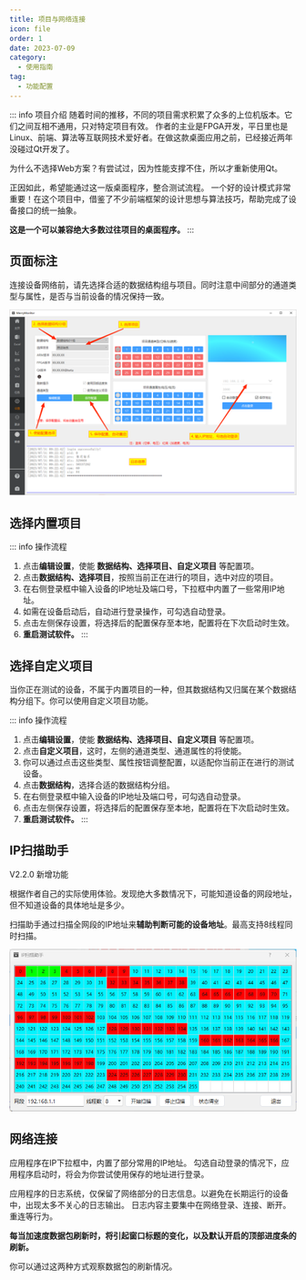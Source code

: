 ```yaml
---
title: 项目与网络连接
icon: file
order: 1
date: 2023-07-09
category:
  - 使用指南
tag:
  - 功能配置
---
```


::: info 项目介绍
随着时间的推移，不同的项目需求积累了众多的上位机版本。它们之间互相不通用，只对特定项目有效。
作者的主业是FPGA开发，平日里也是Linux、前端、算法等互联网技术爱好者。在做这款桌面应用之前，已经接近两年没碰过Qt开发了。

为什么不选择Web方案？有尝试过，因为性能支撑不住，所以才重新使用Qt。

正因如此，希望能通过这一版桌面程序，整合测试流程。
一个好的设计模式非常重要！在这个项目中，借鉴了不少前端框架的设计思想与算法技巧，帮助完成了设备接口的统一抽象。

**这是一个可以兼容绝大多数过往项目的桌面程序。**
:::

## 页面标注

连接设备网络前，请先选择合适的数据结构组与项目。同时注意中间部分的通道类型与属性，是否与当前设备的情况保持一致。

![](./assets/setting.png)

## 选择内置项目

::: info 操作流程
1. 点击**编辑设置**，使能 **数据结构、选择项目、自定义项目** 等配置项。
2. 点击**数据结构、选择项目**，按照当前正在进行的项目，选中对应的项目。
3. 在右侧登录框中输入设备的IP地址及端口号，下拉框中内置了一些常用IP地址。
4. 如需在设备启动后，自动进行登录操作，可勾选自动登录。
5. 点击左侧保存设置，将选择后的配置保存至本地，配置将在下次启动时生效。
6. **重启测试软件。**
:::

## 选择自定义项目

当你正在测试的设备，不属于内置项目的一种，但其数据结构又归属在某个数据结构分组下。你可以使用自定义项目功能。

::: info 操作流程
1. 点击**编辑设置**，使能 **数据结构、选择项目、自定义项目** 等配置项。
2. 点击**自定义项目**，这时，左侧的通道类型、通道属性的将使能。
3. 你可以通过点击这些类型、属性按钮调整配置，以适配你当前正在进行的测试设备。
4. 点击**数据结构**，选择合适的数据结构分组。
5. 在右侧登录框中输入设备的IP地址及端口号，可勾选自动登录。
6. 点击左侧保存设置，将选择后的配置保存至本地，配置将在下次启动时生效。
7. **重启测试软件。**
:::

## IP扫描助手

V2.2.0 新增功能 <badge text="注" type="tip" /> 

根据作者自己的实际使用体验。发现绝大多数情况下，可能知道设备的网段地址，但不知道设备的具体地址是多少。

扫描助手通过扫描全网段的IP地址来**辅助判断可能的设备地址**。最高支持8线程同时扫描。

![](./assets/ipassist.png)

## 网络连接

应用程序在IP下拉框中，内置了部分常用的IP地址。
勾选自动登录的情况下，应用程序启动时，将会为你尝试使用保存的地址进行登录。

应用程序的日志系统，仅保留了网络部分的日志信息。以避免在长期运行的设备中，出现太多不关心的日志输出。
日志内容主要集中在网络登录、连接、断开。重连等行为。

**每当加速度数据包刷新时，将引起窗口标题的变化，以及默认开启的顶部进度条的刷新。**

你可以通过这两种方式观察数据包的刷新情况。
